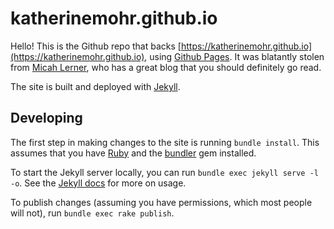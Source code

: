 # katherinemohr.github.io

Hello! This is the Github repo that backs [https://katherinemohr.github.io](https://katherinemohr.github.io), using [Github Pages](https://pages.github.com/). It was blatantly stolen from [Micah Lerner](https://www.micahlerner.com), who has a great blog that you should definitely go read.

The site is built and deployed with [Jekyll](https://jekyllrb.com/). 

## Developing

The first step in making changes to the site is running `bundle install`. This assumes that you have [Ruby](https://www.ruby-lang.org/en/) and the [bundler](https://bundler.io/) gem installed.

To start the Jekyll server locally, you can run `bundle exec jekyll serve -l -o`. See the [Jekyll docs](https://jekyllrb.com/docs/usage/) for more on usage.

To publish changes (assuming you have permissions, which most people will not), run `bundle exec rake publish`.